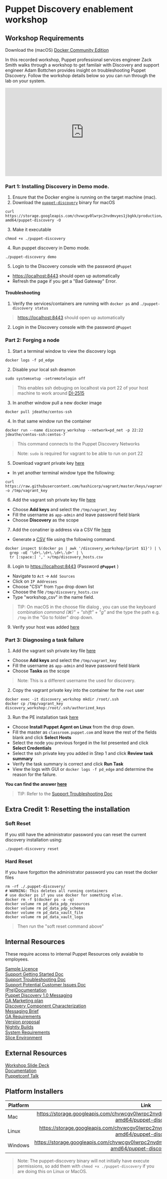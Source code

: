# Puppet Discovery enablement workshop

## Workshop Requirements
Download the (macOS) [Docker Community Edition](https://www.docker.com/community-edition)  

In this recorded workshop, Puppet professional services engineer Zack Smith walks through a workshop to get familair with Discovery and support engineer Adam Bottchen provides insight on troubleshooting Puppet Discovery. Follow the workshop details below so you can run through the lab on your system.

<div class="wistia_responsive_padding" style="padding:56.32% 0 0 0;position:relative;"><div class="wistia_responsive_wrapper" style="height:100%;left:0;position:absolute;top:0;width:100%;"><iframe src="https://fast.wistia.net/embed/iframe/aab5naz1m9?seo=false&videoFoam=true" title="Wistia video player" allowtransparency="true" frameborder="0" scrolling="no" class="wistia_embed" name="wistia_embed" allowfullscreen mozallowfullscreen webkitallowfullscreen oallowfullscreen msallowfullscreen width="100%" height="100%"></iframe></div></div>



### Part 1: Installing Discovery in Demo mode.

1. Ensure that the Docker engine is running on the target machine (mac).
2. Download the [`puppet-discovery`](https://storage.googleapis.com/chvwcgv0lwrpc2nvdmvyes1jbgkk/production/latest/darwin-amd64/puppet-discovery) binary for macOS

```shell
curl https://storage.googleapis.com/chvwcgv0lwrpc2nvdmvyes1jbgkk/production/latest/darwin-amd64/puppet-discovery -O
```

3.  Make it executable 

```shell
chmod +x ./puppet-discovery
```

4.  Run puppet discovery in Demo mode.

```shell
./puppet-discovery demo
```

5. Login to the Discovery console with the password `@Puppet`
 + [https://localhost:8443](https://localhost:8443) should open up automatically
+ Refresh the page if you get a "Bad Gateway" Error.

#### Troubleshooting

1. Verify the services/containers are running with `docker ps` and `./puppet-discovery status`


> [https://localhost:8443](https://localhost:8443) should open up automatically

2. Login in the Discovery console with the password `@Puppet`

### Part 2: Forging a node

1. Start a terminal window to view the discovery logs

```shell
docker logs -f pd_edge
```
2. Disable your local ssh deamon

```shell
sudo systemsetup -setremotelogin off
```
> This enables ssh debuging on localhost via port 22 of your host machine to work around [DI-2515](https://tickets.puppetlabs.com/browse/DI-2515)

3. In another window pull a new docker image

```shell
docker pull jdeathe/centos-ssh
```

4. In that same window run the container

```shell
docker run --name discovery_workshop --network=pd_net -p 22:22 jdeathe/centos-ssh:centos-7
```
> This command connects to the Puppet Discovery Networks



> Note: `sudo` is required for vagrant to be able to run on port 22

5. Download vagrant private key [here](https://raw.githubusercontent.com/hashicorp/vagrant/master/keys/vagrant)
  + In yet another terminal window type the following:
```shell
curl https://raw.githubusercontent.com/hashicorp/vagrant/master/keys/vagrant -o /tmp/vagrant_key
```

6. Add the vagrant ssh private key file [here](https://localhost:8443/secrets/add-ssh-key)
 + Choose __Add keys__ and select the `/tmp/vagrant_key`
 + Fill the username as `app-admin` and leave password field blank
 + Choose __Discovery__ as the scope

 
7. Add the conatiner ip address via a CSV file [here](https://localhost:8443/sources/add-IP%20addresses)
  + Generate a [CSV](https://en.wikipedia.org/wiki/Comma-separated_values) file using the following command.
  
```shell
docker inspect $(docker ps | awk '/discovery_workshop/{print $1}') | \
  grep -oE '\d+\.\d+\.\d+\.\d+' | \
  tr [:space:] ',' >/tmp/discovery_hosts.csv
```


8. Login to [https://localhost:8443](https://localhost:8443) (Password __`@Puppet`__ )
  + Navigate to `Act` -> `Add Sources`
  + Click on `IP Addresses`
  + Choose "CSV" from `Type` drop down list
  + Choose the file `/tmp/discovery_hosts.csv`
  + Type "workshop_csv" in the name field.

> TIP: On macOS in the choose file dialog , you can use the keyboard combination _command (&#8984;)"_ + _"shift"_ + _"g"_ and the type the path e.g. `/tmp` in the "Go to folder" drop down. 

9. Verify your host was added [here](https://localhost:8443/list/all-hosts)

### Part 3: Diagnosing a task failure 
1. Add the vagrant ssh private key file [here](https://localhost:8443/secrets/add-ssh-key)
 + Choose __Add keys__ and select the `/tmp/vagrant_key`
 + Fill the username as `app-admin` and leave password field blank
 + Choose __Tasks__ as the scope

> Note: This is a different username the used for discovery.

2. Copy the vagrant private key into the container for the `root` user

```shell
docker exec -it discovery_workshop mkdir /root/.ssh
docker cp /tmp/vagrant_key discovery_workshop:/root/.ssh/authorized_keys
```

3. Run the PE installation task [here](https://localhost:8443/add-task/select-task)
 + Choose __Install Puppet Agent on Linux__ from the drop down.
 + Fill the master as `classroom.puppet.com` and leave the rest of the fields blank and click __Select Hosts__
 + Select the node you previous forged in the list presented and click __Select Credentials__
 + Select the ssh private key you added in Step 1 and click __Review task summary__
 + Verify the task summary is correct and click __Run Task__
 + View the logs with GUI or `docker logs -f pd_edge` and determine the reason for the failure.

__You can find the answer [here](https://gist.github.com/acidprime/c2e7c19bf9283334c2e238a8574556bd)__

> TIP: Refer to the [Support Troubleshooting Doc](https://confluence.puppetlabs.com/display/SUP/Troubleshooting)

## Extra Credit 1: Resetting the installation

### Soft Reset

If you still have the administrator password you can reset the current discovery installation using:

```shell
./puppet-discovery reset
```


### Hard Reset

If you have forgotton the administrator password you can reset the docker files

```shell
rm -rf ./.puppet-discovery/
# WARNING: This deletes all running containers
# use docker ps if you use docker for something else.
docker rm -f $(docker ps -a -q)
docker volume rm pd_data_pdp_resources
docker volume rm pd_data_pdp_schemas
docker volume rm pd_data_vault_file
docker volume rm pd_data_vault_logs
```

> Then run the "soft reset command above"

## Internal Resources

These require access to internal Puppet Resources only avaiable to employees.

[Sample Licence](https://github.com/puppetlabs/cloud-discovery/blob/master/workstation/internal/pkg/license/sample-license.json)  
[Support Getting Started Doc](https://confluence.puppetlabs.com/display/SUP/Getting+Started+Walkthrough)  
[Support Troubleshooting Doc](https://confluence.puppetlabs.com/display/SUP/Troubleshooting)  
[Support Potential Customer Issues Doc](https://confluence.puppetlabs.com/display/SUP/Troubleshooting+Potential+Customer+Issues)  
[(Pre)Documentation](https://docs-preview.webteam.puppet.com/docs/discovery/ga/pd_introduction.html)  
[Puppet Discovery 1.0 Messaging](https://confluence.puppetlabs.com/display/ProductMarketing/Puppet+Discovery+1.0+Messaging)  
[GA Marketing plan](https://docs.google.com/document/d/1enOWm2pviOVIX-ub5wLCw6wIRp0ANzmGtV9uGhuczGU/edit?ts=5a8c4314)  
[Discovery Component Characterization](https://docs.google.com/document/d/14mA22JLp1rjS2FoI2pr8shfRkS1Tx2nVdngh3aKXDNs/edit)  
[Messaging Brief](https://docs.google.com/document/d/1eWKtdKVahyQ46QeZii2QYaFdkJfoIdCdIwBd4uPttmk/edit)  
[GA Requirements](https://confluence.puppetlabs.com/display/DI/Puppet+Discovery+GA+Requirements)  
[Version proposal](https://docs.google.com/document/d/1XMoElNL3eoSvH1vLuZAIguY8vvJqzhtCO-DhN70ZfAY/edit)  
[Nightly Builds](https://confluence.puppetlabs.com/display/DI/Puppet+Discovery+Home)  
[System Requirements](https://docs.google.com/document/d/160fkUblzLmzg1YmGpWSAfnGboOZzrH96pGs2uJKrPos/edit)  
[Slice Environment](https://pdlatest.slice.puppetlabs.net:8443/)  

## External Resources

[Workshop Slide Deck](https://docs.google.com/presentation/d/1tCeaKFgOvWtKwcZ4k644OINt_myyysv5udrFArV_HfA/edit?usp=sharing)  
[Documentation](https://puppet.com/docs/discovery/preview/introducing_discovery.html)  
[Puppetconf Talk](https://www.youtube.com/watch?v=6_T53JmzVBU)  



## Platform Installers
| Platform        | Link           | Notes  |
| ------------- |:-------------:| -----:|
| Mac     | https://storage.googleapis.com/chvwcgv0lwrpc2nvdmvyes1jbgkk/production/latest/darwin-amd64/puppet-discovery |  |
| Linux   | https://storage.googleapis.com/chvwcgv0lwrpc2nvdmvyes1jbgkk/production/latest/linux-amd64/puppet-discovery      |    |
| Windows | https://storage.googleapis.com/chvwcgv0lwrpc2nvdmvyes1jbgkk/production/latest/windows-amd64/puppet-discovery.exe      |  |

> Note: The puppet-discovery binary will not initially have execute permissions, so add them with `chmod +x ./puppet-discovery` if you are doing this on Linux or MacOS.

